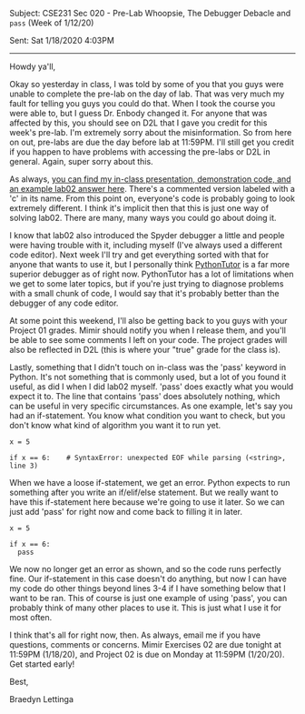 Subject: CSE231 Sec 020 - Pre-Lab Whoopsie, The Debugger Debacle and `pass` (Week of 1/12/20)

Sent: Sat 1/18/2020 4:03PM

_________________________________________________________

Howdy ya'll, 

Okay so yesterday in class, I was told by some of you that you guys were unable to complete the pre-lab on the day of lab. That was very much my fault for telling you guys you could do that. When I took the course you were able to, but I guess Dr. Enbody changed it. For anyone that was affected by this, you should see on D2L that I gave you credit for this week's pre-lab. I'm extremely sorry about the misinformation. So from here on out, pre-labs are due the day before lab at 11:59PM. I'll still get you credit if you happen to have problems with accessing the pre-labs or D2L in general.  Again, super sorry about this. 

As always, [you can find my in-class presentation, demonstration code, and an example lab02 answer here](https://github.com/braedynl/CSE231-020-SS20/tree/master/Lab%2002). There's a commented version labeled with a 'c' in its name. From this point on, everyone's code is probably going to look extremely different. I think it's implicit then that this is just one way of solving lab02. There are many, many ways you could go about doing it. 

I know that lab02 also introduced the Spyder debugger a little and people were having trouble with it, including myself (I've always used a different code editor). Next week I'll try and get everything sorted with that for anyone that wants to use it, but I personally think [PythonTutor](http://pythontutor.com/) is a far more superior debugger as of right now. PythonTutor has a lot of limitations when we get to some later topics, but if you're just trying to diagnose problems with a small chunk of code, I would say that it's probably better than the debugger of any code editor. 

At some point this weekend, I'll also be getting back to you guys with your Project 01 grades. Mimir should notify you when I release them, and you'll be able to see some comments I left on your code. The project grades will also be reflected in D2L (this is where your "true" grade for the class is).

Lastly, something that I didn't touch on in-class was the 'pass' keyword in Python. It's not something that is commonly used, but a lot of you found it useful, as did I when I did lab02 myself. 'pass' does exactly what you would expect it to. The line that contains 'pass' does absolutely nothing, which can be useful in very specific circumstances. As one example, let's say you had an if-statement. You know what condition you want to check, but you don't know what kind of algorithm you want it to run yet. 

```
x = 5

if x == 6:    # SyntaxError: unexpected EOF while parsing (<string>, line 3)
```

When we have a loose if-statement, we get an error. Python expects to run something after you write an if/elif/else statement. But we really want to have this if-statement here because we're going to use it later. So we can just add 'pass' for right now and come back to filling it in later. 

```
x = 5

if x == 6:
  pass
```

We now no longer get an error as shown, and so the code runs perfectly fine. Our if-statement in this case doesn't do anything, but now I can have my code do other things beyond lines 3-4 if I have something below that I want to be ran. This of course is just one example of using 'pass', you can probably think of many other places to use it. This is just what I use it for most often.

I think that's all for right now, then. As always, email me if you have questions, comments or concerns. Mimir Exercises 02 are due tonight at 11:59PM (1/18/20), and Project 02 is due on Monday at 11:59PM (1/20/20). Get started early!

Best,

Braedyn Lettinga
